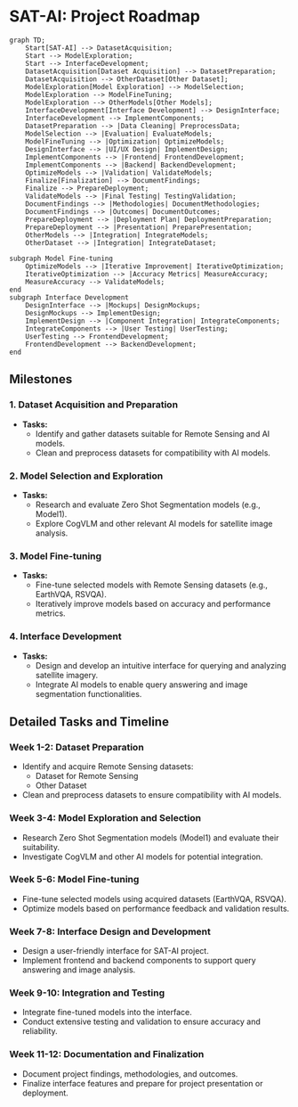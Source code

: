 # SAT-AI: Project Roadmap

```mermaid
graph TD;
    Start[SAT-AI] --> DatasetAcquisition;
    Start --> ModelExploration;
    Start --> InterfaceDevelopment;
    DatasetAcquisition[Dataset Acquisition] --> DatasetPreparation;
    DatasetAcquisition --> OtherDataset[Other Dataset];
    ModelExploration[Model Exploration] --> ModelSelection;
    ModelExploration --> ModelFineTuning;
    ModelExploration --> OtherModels[Other Models];
    InterfaceDevelopment[Interface Development] --> DesignInterface;
    InterfaceDevelopment --> ImplementComponents;
    DatasetPreparation --> |Data Cleaning| PreprocessData;
    ModelSelection --> |Evaluation| EvaluateModels;
    ModelFineTuning --> |Optimization| OptimizeModels;
    DesignInterface --> |UI/UX Design| ImplementDesign;
    ImplementComponents --> |Frontend| FrontendDevelopment;
    ImplementComponents --> |Backend| BackendDevelopment;
    OptimizeModels --> |Validation| ValidateModels;
    Finalize[Finalization] --> DocumentFindings;
    Finalize --> PrepareDeployment;
    ValidateModels --> |Final Testing| TestingValidation;
    DocumentFindings --> |Methodologies| DocumentMethodologies;
    DocumentFindings --> |Outcomes| DocumentOutcomes;
    PrepareDeployment --> |Deployment Plan| DeploymentPreparation;
    PrepareDeployment --> |Presentation| PreparePresentation;
    OtherModels --> |Integration| IntegrateModels;
    OtherDataset --> |Integration| IntegrateDataset;

subgraph Model Fine-tuning
    OptimizeModels --> |Iterative Improvement| IterativeOptimization;
    IterativeOptimization --> |Accuracy Metrics| MeasureAccuracy;
    MeasureAccuracy --> ValidateModels;
end
subgraph Interface Development
    DesignInterface --> |Mockups| DesignMockups;
    DesignMockups --> ImplementDesign;
    ImplementDesign --> |Component Integration| IntegrateComponents;
    IntegrateComponents --> |User Testing| UserTesting;
    UserTesting --> FrontendDevelopment;
    FrontendDevelopment --> BackendDevelopment;
end

```
## Milestones

### 1. Dataset Acquisition and Preparation

- **Tasks:**
  - Identify and gather datasets suitable for Remote Sensing and AI models.
  - Clean and preprocess datasets for compatibility with AI models.

### 2. Model Selection and Exploration

- **Tasks:**
  - Research and evaluate Zero Shot Segmentation models (e.g., Model1).
  - Explore CogVLM and other relevant AI models for satellite image analysis.

### 3. Model Fine-tuning

- **Tasks:**
  - Fine-tune selected models with Remote Sensing datasets (e.g., EarthVQA, RSVQA).
  - Iteratively improve models based on accuracy and performance metrics.

### 4. Interface Development

- **Tasks:**
  - Design and develop an intuitive interface for querying and analyzing satellite imagery.
  - Integrate AI models to enable query answering and image segmentation functionalities.

## Detailed Tasks and Timeline

### Week 1-2: Dataset Preparation

- Identify and acquire Remote Sensing datasets:
  - Dataset for Remote Sensing
  - Other Dataset
- Clean and preprocess datasets to ensure compatibility with AI models.

### Week 3-4: Model Exploration and Selection

- Research Zero Shot Segmentation models (Model1) and evaluate their suitability.
- Investigate CogVLM and other AI models for potential integration.

### Week 5-6: Model Fine-tuning

- Fine-tune selected models using acquired datasets (EarthVQA, RSVQA).
- Optimize models based on performance feedback and validation results.




### Week 7-8: Interface Design and Development

- Design a user-friendly interface for SAT-AI project.
- Implement frontend and backend components to support query answering and image analysis.

### Week 9-10: Integration and Testing

- Integrate fine-tuned models into the interface.
- Conduct extensive testing and validation to ensure accuracy and reliability.

### Week 11-12: Documentation and Finalization

- Document project findings, methodologies, and outcomes.
- Finalize interface features and prepare for project presentation or deployment.



